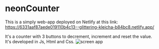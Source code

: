 # neonCounter
This is a simply web-app deployed on Netlify at this link: https://6331aaf87aede019110b4c13--glittering-kleicha-b84bc8.netlify.app/

It's a counter with 3 buttons to decrement, increment and reset the value.
It's developed in Js, Html and Css.
![screen app](https://user-images.githubusercontent.com/101175722/192292233-9259d54f-6112-485b-80f8-344ecd23c91a.jpg)
